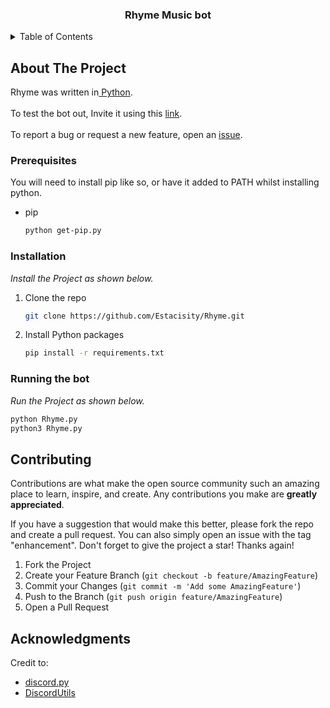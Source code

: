 <a name="readme-top"></a>



  <h3 align="center">Rhyme Music bot</h3>




<!-- TABLE OF CONTENTS -->
<details>
  <summary>Table of Contents</summary>
  <ol>
    <li>
      <a href="#about-the-project">About The Project</a>
    </li>
    <li>
      <a href="#getting-started">Getting Started</a>
      <ul>
        <li><a href="#prerequisites">Prerequisites</a></li>
        <li><a href="#installation">Installation</a></li>
      </ul>
    </li>
    <li><a href="#contributing">Contributing</a></li>
    <li><a href="#acknowledgments">Acknowledgments</a></li>
  </ol>
</details>



<!-- ABOUT THE PROJECT -->
## About The Project

<p>Rhyme was written in<a href="https://python.org"> Python</a>.
  <br><br>To test the bot out, Invite it using this <a href="https://discord.com/api/oauth2/authorize?client_id=883354649636266094&permissions=3214400&scope=bot">link</a>. 
  <br><br>To report a bug or request a new feature, open an <a href="https://github.com/Estacisity/Rhyme/issues">issue</a>.
</p>






<!-- GETTING STARTED -->

### Prerequisites

You will need to install pip like so, or have it added to PATH whilst installing python.
* pip
  ```sh
  python get-pip.py
  ```

### Installation

_Install the Project as shown below._

1. Clone the repo
   ```sh
   git clone https://github.com/Estacisity/Rhyme.git
   ```
3. Install Python packages
   ```sh
   pip install -r requirements.txt
   ```


### Running the bot

_Run the Project as shown below._

   ```sh
   python Rhyme.py
   python3 Rhyme.py
  ```



<!-- CONTRIBUTING -->
## Contributing

Contributions are what make the open source community such an amazing place to learn, inspire, and create. Any contributions you make are **greatly appreciated**.

If you have a suggestion that would make this better, please fork the repo and create a pull request. You can also simply open an issue with the tag "enhancement".
Don't forget to give the project a star! Thanks again!

1. Fork the Project
2. Create your Feature Branch (`git checkout -b feature/AmazingFeature`)
3. Commit your Changes (`git commit -m 'Add some AmazingFeature'`)
4. Push to the Branch (`git push origin feature/AmazingFeature`)
5. Open a Pull Request





<!-- ACKNOWLEDGMENTS -->
## Acknowledgments

Credit to:

* [discord.py ](https://github.com/Rapptz/discord.py)
* [DiscordUtils](https://pypi.org/project/DiscordUtils/)



